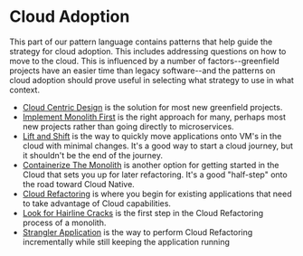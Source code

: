 # Cloud Adoption

This part of our pattern language contains patterns that help guide the strategy for cloud adoption. This includes addressing questions on how to move to the cloud.  This is influenced by a number of factors--greenfield projects have an easier time than legacy software--and the patterns on cloud adoption should prove useful in selecting what strategy to use in what context.

+ [Cloud Centric Design](Cloud-Centric-Design.md) is the solution for most new greenfield projects.
+ [Implement Monolith First](Implement-Monolith-First.md) is the right approach for many, perhaps most new projects rather than going directly to microservices. 
+ [Lift and Shift](Lift-and-Shift.md) is the way to quickly move applications onto VM's in the cloud with minimal changes.  It's a good way to start a cloud journey, but it shouldn't be the end of the journey.
+ [Containerize The Monolith](Containerize-The-Monolith.md) is another option for getting started in the Cloud that sets you up for later refactoring.  It's a good "half-step" onto the road toward Cloud Native.
+ [Cloud Refactoring](Cloud-Refactoring.md) is where you begin for existing applications that need to take advantage of Cloud capabilities.
+ [Look for Hairline Cracks](Look-For-Hairline-Cracks.md) is the first step in the Cloud Refactoring process of a monolith.
+ [Strangler Application](Strangler-App.md) is the way to perform Cloud Refactoring incrementally while still keeping the application running  

